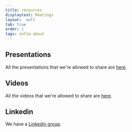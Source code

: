 ```yaml
---
title: resources
displaytext: Meetings
layout:  null
tab: true
order: 1
tags: sofia-about
---
```


## Presentations

All the presentations that we're allowed to share are [here](https://speakerdeck.com/owaspsofia/).

## Videos

All the videos that we're allowed to share are [here](https://www.youtube.com/channel/UC92abF1QN6OFPKNTYTdWZrQ).

## Linkedin

We have a [Linkedin group](https://www.linkedin.com/company/owasp-sofia/).

